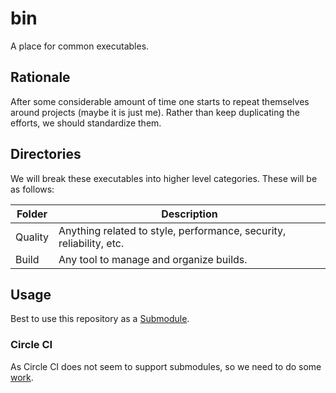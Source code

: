 # bin

A place for common executables.

## Rationale

After some considerable amount of time one starts to repeat themselves around projects (maybe it is just me). Rather than keep duplicating the efforts, we should standardize them.

## Directories

We will break these executables into higher level categories. These will be as follows:

| Folder  | Description                                                         |
|---------|---------------------------------------------------------------------|
| Quality | Anything related to style, performance, security, reliability, etc. |
| Build   | Any tool to manage and organize builds.                             |

## Usage

Best to use this repository as a [Submodule](https://git-scm.com/book/en/v2/Git-Tools-Submodules).

### Circle CI

As Circle CI does not seem to support submodules, so we need to do some [work](https://circleci.com/docs/configuration-reference/#checkout).
